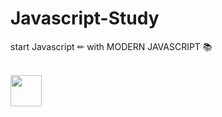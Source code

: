 # Javascript-Study 
start Javascript ✏ with MODERN JAVASCRIPT 📚<br><br>

<image src="https://user-images.githubusercontent.com/59801728/114866364-6bd90100-9e2e-11eb-87c4-04ce2214bfd9.png" height="50">
